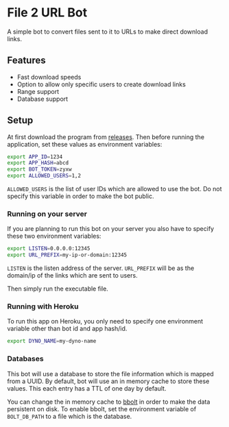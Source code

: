 # File 2 URL Bot

A simple bot to convert files sent to it to URLs to make direct download links.

## Features

* Fast download speeds
* Option to allow only specific users to create download links
* Range support
* Database support

## Setup

At first download the program from [releases](https://github.com/HirbodBehnam/file2url-go/releases). Then before running
the application, set these values as environment variables:

```bash
export APP_ID=1234
export APP_HASH=abcd
export BOT_TOKEN=zyxw
export ALLOWED_USERS=1,2
```

`ALLOWED_USERS` is the list of user IDs which are allowed to use the bot. Do not specify this variable in order to make
the bot public.

### Running on your server

If you are planning to run this bot on your server you also have to specify these two environment variables:

```bash
export LISTEN=0.0.0.0:12345
export URL_PREFIX=my-ip-or-domain:12345
```

`LISTEN` is the listen address of the server. `URL_PREFIX` will be as the domain/ip of the links which are sent to
users.

Then simply run the executable file.

### Running with Heroku

To run this app on Heroku, you only need to specify one environment variable other than bot id and app hash/id.

```bash
export DYNO_NAME=my-dyno-name
```

### Databases

This bot will use a database to store the file information which is mapped from a UUID. By default, bot will use an in
memory cache to store these values. This each entry has a TTL of one day by default.

You can change the in memory cache to [bbolt](https://github.com/etcd-io/bbolt) in order to make the data persistent on
disk. To enable bbolt, set the environment variable of `BOLT_DB_PATH` to a file which is the database.